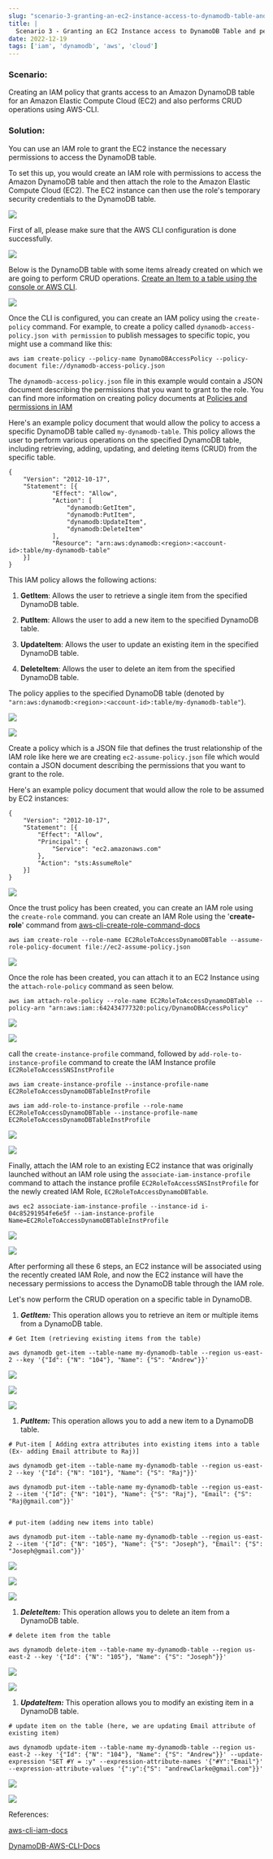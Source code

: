 ```yaml
---
slug: "scenario-3-granting-an-ec2-instance-access-to-dynamodb-table-and-perform-crud-operations"
title: |
  Scenario 3 - Granting an EC2 Instance access to DynamoDB Table and perform CRUD Operations
date: 2022-12-19
tags: ['iam', 'dynamodb', 'aws', 'cloud']
---
```


### Scenario:






Creating an IAM policy that grants access to an Amazon DynamoDB table for an Amazon Elastic Compute Cloud (EC2) and also performs CRUD operations using AWS-CLI.
<!-- more -->

### Solution:


You can use an IAM role to grant the EC2 instance the necessary permissions to access the DynamoDB table.


To set this up, you would create an IAM role with permissions to access the Amazon DynamoDB table and then attach the role to the Amazon Elastic Compute Cloud (EC2). The EC2 instance can then use the role's temporary security credentials to the DynamoDB table.


![](https://cdn.hashnode.com/res/hashnode/image/upload/v1674060656152/5d3831fb-619a-444c-8d0c-dcfb2c109197.png)


First of all, please make sure that the AWS CLI configuration is done successfully.


![](https://cdn.hashnode.com/res/hashnode/image/upload/v1674060686818/d1b04414-9b4a-4945-b4d3-860ed9c7337e.png)


Below is the DynamoDB table with some items already created on which we are going to perform CRUD operations. [Create an Item to a table using the console or AWS CLI](https://docs.aws.amazon.com/amazondynamodb/latest/developerguide/getting-started-step-2.html).


![](https://cdn.hashnode.com/res/hashnode/image/upload/v1674060743916/e39c2637-874a-4800-871b-722cb7cad234.png)


Once the CLI is configured, you can create an IAM policy using the `create-policy` command. For example, to create a policy called `dynamodb-access-policy.json with permission` to publish messages to specific topic, you might use a command like this:



```
aws iam create-policy --policy-name DynamoDBAccessPolicy --policy-document file://dynamodb-access-policy.json

```

The `dynamodb-access-policy.json` file in this example would contain a JSON document describing the permissions that you want to grant to the role. You can find more information on creating policy documents at [Policies and permissions in IAM](https://docs.aws.amazon.com/IAM/latest/UserGuide/access_policies.html)


Here's an example policy document that would allow the policy to access a specific DynamoDB table called `my-dynamodb-table`. This policy allows the user to perform various operations on the specified DynamoDB table, including retrieving, adding, updating, and deleting items (CRUD) from the specific table.



```
{
    "Version": "2012-10-17",
    "Statement": [{
            "Effect": "Allow",
            "Action": [
                "dynamodb:GetItem",
                "dynamodb:PutItem",
                "dynamodb:UpdateItem",
                "dynamodb:DeleteItem"
            ],
            "Resource": "arn:aws:dynamodb:<region>:<account-id>:table/my-dynamodb-table"
    }]
}

```

This IAM policy allows the following actions:


1. **GetItem**: Allows the user to retrieve a single item from the specified DynamoDB table.


2. **PutItem**: Allows the user to add a new item to the specified DynamoDB table.


3. **UpdateItem**: Allows the user to update an existing item in the specified DynamoDB table.


4. **DeleteItem**: Allows the user to delete an item from the specified DynamoDB table.




The policy applies to the specified DynamoDB table (denoted by `"arn:aws:dynamodb:<region>:<account-id>:table/my-dynamodb-table"`).


![](https://cdn.hashnode.com/res/hashnode/image/upload/v1674060826517/0728344e-f760-4bad-a593-0f10ce4c4c18.png)


![](https://cdn.hashnode.com/res/hashnode/image/upload/v1674060842041/3fb08ff2-770d-495b-9892-66e60eadb9f2.png)


Create a policy which is a JSON file that defines the trust relationship of the IAM role like here we are creating `ec2-assume-policy.json` file which would contain a JSON document describing the permissions that you want to grant to the role.


Here's an example policy document that would allow the role to be assumed by EC2 instances:



```
{
    "Version": "2012-10-17",
    "Statement": [{
        "Effect": "Allow",
        "Principal": {
            "Service": "ec2.amazonaws.com"
        },
        "Action": "sts:AssumeRole"
    }]
}

```

![](https://cdn.hashnode.com/res/hashnode/image/upload/v1674061067092/7eaef4c1-c39d-48bb-8911-2486bd68af7a.png)


Once the trust policy has been created, you can create an IAM role using the `create-role` command. you can create an IAM Role using the '**create-role**' command from [aws-cli-create-role-command-docs](https://awscli.amazonaws.com/v2/documentation/api/latest/reference/iam/create-role.html)



```
aws iam create-role --role-name EC2RoleToAccessDynamoDBTable --assume-role-policy-document file://ec2-assume-policy.json

```

![](https://cdn.hashnode.com/res/hashnode/image/upload/v1674061117133/d1d6f7e6-13b7-475a-8eeb-af839fc24551.png)


Once the role has been created, you can attach it to an EC2 Instance using the `attach-role-policy` command as seen below.



```
aws iam attach-role-policy --role-name EC2RoleToAccessDynamoDBTable --policy-arn "arn:aws:iam::642434777320:policy/DynamoDBAccessPolicy"

```

![](https://cdn.hashnode.com/res/hashnode/image/upload/v1674061162741/87213d03-d64a-4f87-a8dc-33c3786fbbb3.png)


![](https://cdn.hashnode.com/res/hashnode/image/upload/v1674061171621/5a29f4dd-ad03-4101-8ecd-c951d49095ac.png)


call the `create-instance-profile` command, followed by `add-role-to-instance-profile` command to create the IAM Instance profile `EC2RoleToAccessSNSInstProfile`



```
aws iam create-instance-profile --instance-profile-name EC2RoleToAccessDynamoDBTableInstProfile

aws iam add-role-to-instance-profile --role-name EC2RoleToAccessDynamoDBTable --instance-profile-name EC2RoleToAccessDynamoDBTableInstProfile

```

![](https://cdn.hashnode.com/res/hashnode/image/upload/v1674061223861/acc3c3bd-4755-4879-8cff-8eeb4586c87e.png)


![](https://cdn.hashnode.com/res/hashnode/image/upload/v1674061203584/40cc9068-a988-4dbf-a323-c483127aa724.png)


Finally, attach the IAM role to an existing EC2 instance that was originally launched without an IAM role using the `associate-iam-instance-profile` command to attach the instance profile `EC2RoleToAccessSNSInstProfile` for the newly created IAM Role, `EC2RoleToAccessDynamoDBTable`.



```
aws ec2 associate-iam-instance-profile --instance-id i-04c85291954fe6e5f --iam-instance-profile Name=EC2RoleToAccessDynamoDBTableInstProfile

```

![](https://cdn.hashnode.com/res/hashnode/image/upload/v1674061230168/9bdce9fa-7200-4956-9d73-9e6951a6cec7.png)


![](https://cdn.hashnode.com/res/hashnode/image/upload/v1674061306557/e31d6bb8-1b21-452b-88af-85d0f2636eec.png)


After performing all these 6 steps, an EC2 instance will be associated using the recently created IAM Role, and now the EC2 instance will have the necessary permissions to access the DynamoDB table through the IAM role.


Let's now perform the CRUD operation on a specific table in DynamoDB.


1. ***GetItem:*** This operation allows you to retrieve an item or multiple items from a DynamoDB table.



```
# Get Item (retrieving existing items from the table) 

aws dynamodb get-item --table-name my-dynamodb-table --region us-east-2 --key '{"Id": {"N": "104"}, "Name": {"S": "Andrew"}}'

```

![](https://cdn.hashnode.com/res/hashnode/image/upload/v1674061374186/661d3147-a85d-417c-b273-b84b57c87a03.png)


![](https://cdn.hashnode.com/res/hashnode/image/upload/v1674061673505/0a4ecd94-f2f6-4eff-ad91-9c5a6b06006e.png)


![](https://cdn.hashnode.com/res/hashnode/image/upload/v1674061402899/efd520e2-8de2-4f04-b9dc-9de8da235a7c.png)


1. ***PutItem:*** This operation allows you to add a new item to a DynamoDB table.



```
# Put-item [ Adding extra attributes into existing items into a table (Ex- adding Email attribute to Raj)] 

aws dynamodb get-item --table-name my-dynamodb-table --region us-east-2 --key '{"Id": {"N": "101"}, "Name": {"S": "Raj"}}'

aws dynamodb put-item --table-name my-dynamodb-table --region us-east-2 --item '{"Id": {"N": "101"}, "Name": {"S": "Raj"}, "Email": {"S": "Raj@gmail.com"}}'


# put-item (adding new items into table)

aws dynamodb put-item --table-name my-dynamodb-table --region us-east-2 --item '{"Id": {"N": "105"}, "Name": {"S": "Joseph"}, "Email": {"S": "Joseph@gmail.com"}}'

```

![](https://cdn.hashnode.com/res/hashnode/image/upload/v1674061732699/6f45d98a-b42c-4611-87a9-ecafccfdc7b8.png)


![](https://cdn.hashnode.com/res/hashnode/image/upload/v1674061455824/7b0bbb63-579e-4a96-b104-62aafff1d6f9.png)


![](https://cdn.hashnode.com/res/hashnode/image/upload/v1674061748846/cb401c66-24a0-46e7-bcc8-098c93c9bbe2.png)


1. ***DeleteItem:*** This operation allows you to delete an item from a DynamoDB table.



```
# delete item from the table

aws dynamodb delete-item --table-name my-dynamodb-table --region us-east-2 --key '{"Id": {"N": "105"}, "Name": {"S": "Joseph"}}'

```

![](https://cdn.hashnode.com/res/hashnode/image/upload/v1674061455824/7b0bbb63-579e-4a96-b104-62aafff1d6f9.png)


![](https://cdn.hashnode.com/res/hashnode/image/upload/v1674061789751/e51c9227-0bdb-4d7b-a849-b852c407434d.png)


1. ***UpdateItem:*** This operation allows you to modify an existing item in a DynamoDB table.



```
# update item on the table (here, we are updating Email attribute of existing item)

aws dynamodb update-item --table-name my-dynamodb-table --region us-east-2 --key '{"Id": {"N": "104"}, "Name": {"S": "Andrew"}}' --update-expression "SET #Y = :y" --expression-attribute-names '{"#Y":"Email"}' --expression-attribute-values '{":y":{"S": "andrewClarke@gmail.com"}}'

```

![](https://cdn.hashnode.com/res/hashnode/image/upload/v1674061837266/3de1589d-dfb0-4c92-8f86-38ed592d7af2.png)


![](https://cdn.hashnode.com/res/hashnode/image/upload/v1674061859141/f683806b-c179-4091-9c0d-fcd98854f45a.png)


References:


[aws-cli-iam-docs](https://docs.aws.amazon.com/cli/latest/reference/iam/)


[DynamoDB-AWS-CLI-Docs](https://docs.aws.amazon.com/cli/latest/reference/dynamodb/index.html)


